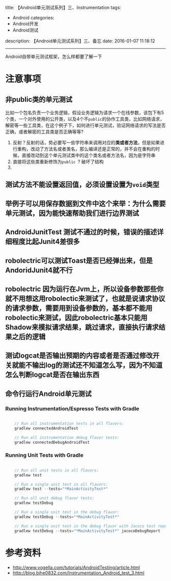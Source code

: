 title: 【Android单元测试系列】三、Instrumentation
tags:
  - Android
categories:
  - Android开发
  - Android测试

description: 【Android单元测试系列】三、备忘
date: 2016-01-07 11:18:12

---
 Android自带单元测试框架，怎么样都要了解一下
<!--more-->

# 注意事项

## 非public类的单元测试

比如一个包名负责一个业务逻辑，假设业务逻辑为请求一个在线参数，该包下有5个类，一个对外使用的公开类，以及4个不``public``的协作工具类，比如网络请求，解密等一些工具类，在这个例子下，如何进行单元测试，验证网络请求的写法是否正确，或者解密的工具类是否正确等等?

1. 反射？反射的话，势必要写一些字符串来调用对应的**类或者方法**，但是如果进行重构，改动了方法名或者类名，那么编译还是正常的，并不会在重构的时候，直接改动到这个单元测试类中的这个类名或者方法名，因为是字符串
2. 直接将这些类重新修饰为``public ``? 破坏了结构
3. 

## 测试方法不能设置返回值，必须设置设置为``void``类型


## 举例子可以用保存数据到文件中这个来举：为什么需要单元测试，因为能快速帮助我们进行边界测试

## AndroidJunitTest 测试不通过的时候，错误的描述详细程度比起Junit4差很多

## robolectric可以测试Toast是否已经弹出来，但是AndoridJunit4就不行 

## robolectric 因为运行在Jvm上，所以设备参数那些你就不用想这用robolectic来测试了，也就是说请求协议的请求参数，需要用到设备参数的，基本都不能用robolectic来测试，因此robolectric基本只能用Shadow来模拟请求结果，跳过请求，直接执行请求结果之后的逻辑

## 测试logcat是否输出预期的内容或者是否通过修改开关就能不输出log的测试还不知道怎么写，因为不知道怎么判断logcat是否在输出东西

## 命令行运行Android单元测试

### Running Instrumentation/Espresso Tests with Gradle

```java

    // Run all instrumentation tests in all flavors:
    gradlew connectedAndroidTest

    // Run all instrumentation debug flavor tests:
    gradlew connectedDebugAndroidTest

```

### Running Unit Tests with Gradle

```java

    // Run all unit tests in all flavors:
    gradlew test

    // Run a single unit test in all flavors:
    gradlew test --tests="*MainActivityTest*"

    // Run all unit debug flavor tests:
    gradlew testDebug

    // Run a single unit test in the debug flavor:
    gradlew testDebug --tests="*MainActivityTest*"

    // Run a single unit test in the debug flavor with Jacoco test reports:
    gradlew testDebug --tests="*MainActivityTest*" jacocoDebugReport

```

# 参考资料

* http://www.vogella.com/tutorials/AndroidTesting/article.html 
* http://blog.bihe0832.com/Instrumentation_Android_test_3.html
